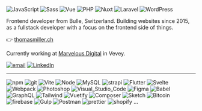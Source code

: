 ![JavaScript](https://img.shields.io/badge/JavaScript-323330?style=for-the-badge&logo=javascript&logoColor=F7DF1E)
![Sass](https://img.shields.io/badge/Sass-CC6699?style=for-the-badge&logo=sass&logoColor=white)
![Vue](https://img.shields.io/badge/Vue.js-35495E?style=for-the-badge&logo=vuedotjs&logoColor=4FC08D)
![PHP](https://img.shields.io/badge/PHP-777BB4?style=for-the-badge&logo=php&logoColor=white)
![Nuxt](https://img.shields.io/badge/nuxt.js-00C58E?style=for-the-badge&logo=nuxtdotjs&logoColor=white)
![Laravel](https://img.shields.io/badge/Laravel-FF2D20?style=for-the-badge&logo=laravel&logoColor=white)
![WordPress](https://img.shields.io/badge/Wordpress-21759B?style=for-the-badge&logo=wordpress&logoColor=white)

Frontend developer from Bulle, Switzerland. Building websites since 2015, as a fullstack developer with a focus on the frontend side of things.

👉 [thomasmiller.ch](https://thomasmiller.ch)

Currently working at [Marvelous Digital](https://www.marvelous.digital/) in Vevey.

[![email](https://img.shields.io/badge/Gmail-D14836?style=for-the-badge&logo=gmail&logoColor=white)](mailto:thomas.miller147@gmail.com)
[![LinkedIn](https://img.shields.io/badge/LinkedIn-0077B5?style=for-the-badge&logo=linkedin&logoColor=white)](https://www.linkedin.com/in/thomas-miller-671589a3/)

---

![npm](https://img.shields.io/badge/npm-CB3837?style=for-the-badge&logo=npm&logoColor=white)
![git](https://img.shields.io/badge/GIT-E44C30?style=for-the-badge&logo=git&logoColor=white)
![Vite](https://img.shields.io/badge/Vite-B73BFE?style=for-the-badge&logo=vite&logoColor=FFD62E)
![Node](https://img.shields.io/badge/Node.js-339933?style=for-the-badge&logo=nodedotjs&logoColor=white)
![MySQL](https://img.shields.io/badge/MySQL-005C84?style=for-the-badge&logo=mysql&logoColor=white)
![strapi](https://img.shields.io/badge/strapi-2e7eea?style=for-the-badge&logo=strapi&logoColor=white)
![Flutter](https://img.shields.io/badge/Flutter-02569B?style=for-the-badge&logo=flutter&logoColor=white)
![Svelte](https://img.shields.io/badge/Svelte-4A4A55?style=for-the-badge&logo=svelte&logoColor=FF3E00)
![Webpack](https://img.shields.io/badge/Webpack-8DD6F9?style=for-the-badge&logo=Webpack&logoColor=white)
![Photoshop](https://img.shields.io/badge/Adobe%20Photoshop-31A8FF?style=for-the-badge&logo=Adobe%20Photoshop&logoColor=black)
![Visual_Studio_Code](https://img.shields.io/badge/Visual_Studio_Code-0078D4?style=for-the-badge&logo=visual%20studio%20code&logoColor=white)
![Figma](https://img.shields.io/badge/Figma-F24E1E?style=for-the-badge&logo=figma&logoColor=white)
![Babel](https://img.shields.io/badge/Babel-F9DC3E?style=for-the-badge&logo=babel&logoColor=white)
![GraphQL](https://img.shields.io/badge/GraphQl-E10098?style=for-the-badge&logo=graphql&logoColor=white)
![Tailwind](https://img.shields.io/badge/Tailwind_CSS-38B2AC?style=for-the-badge&logo=tailwind-css&logoColor=white)
![Vuetify](https://img.shields.io/badge/Vuetify-1867C0?style=for-the-badge&logo=vuetify&logoColor=white)
![Composer](https://img.shields.io/badge/Composer-885630?style=for-the-badge&logo=Composer&logoColor=white)
![Sketch](https://img.shields.io/badge/Sketch-FFB387?style=for-the-badge&logo=sketch&logoColor=black)
![Bitcoin](https://img.shields.io/badge/Bitcoin-000000?style=for-the-badge&logo=bitcoin&logoColor=white)
![firebase](https://img.shields.io/badge/firebase-ffca28?style=for-the-badge&logo=firebase&logoColor=black)
![Gulp](https://img.shields.io/badge/Gulp-CF4647?style=for-the-badge&logo=gulp&logoColor=white)
![Postman](https://img.shields.io/badge/Postman-FF6C37?style=for-the-badge&logo=Postman&logoColor=white)
![prettier](https://img.shields.io/badge/prettier-1A2C34?style=for-the-badge&logo=prettier&logoColor=F7BA3E)
![shopify](https://img.shields.io/badge/shopify-8DB543?style=for-the-badge&logo=Shopify&logoColor=white)
...
